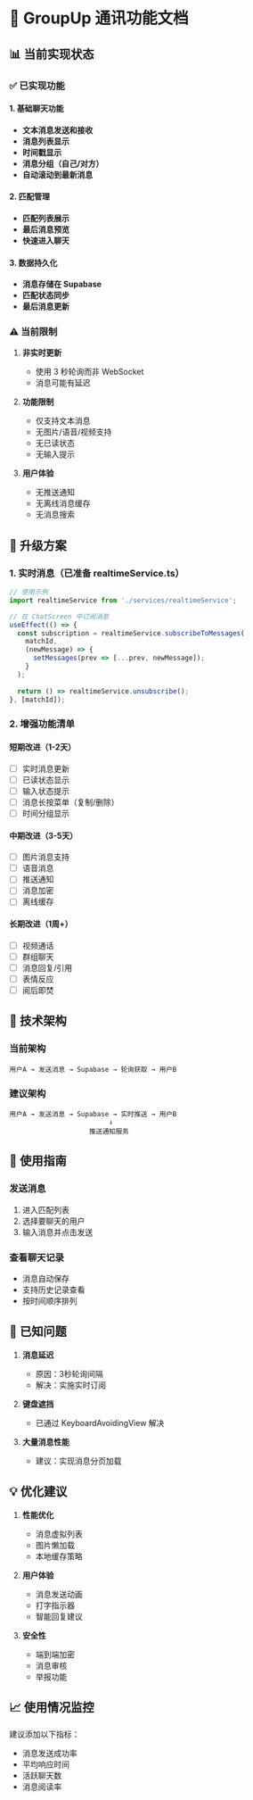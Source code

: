 # 💬 GroupUp 通讯功能文档

## 📊 当前实现状态

### ✅ 已实现功能

#### 1. 基础聊天功能
- **文本消息发送和接收**
- **消息列表显示**
- **时间戳显示**
- **消息分组（自己/对方）**
- **自动滚动到最新消息**

#### 2. 匹配管理
- **匹配列表展示**
- **最后消息预览**
- **快速进入聊天**

#### 3. 数据持久化
- **消息存储在 Supabase**
- **匹配状态同步**
- **最后消息更新**

### ⚠️ 当前限制

1. **非实时更新**
   - 使用 3 秒轮询而非 WebSocket
   - 消息可能有延迟

2. **功能限制**
   - 仅支持文本消息
   - 无图片/语音/视频支持
   - 无已读状态
   - 无输入提示

3. **用户体验**
   - 无推送通知
   - 无离线消息缓存
   - 无消息搜索

## 🚀 升级方案

### 1. 实时消息（已准备 realtimeService.ts）
```typescript
// 使用示例
import realtimeService from './services/realtimeService';

// 在 ChatScreen 中订阅消息
useEffect(() => {
  const subscription = realtimeService.subscribeToMessages(
    matchId,
    (newMessage) => {
      setMessages(prev => [...prev, newMessage]);
    }
  );
  
  return () => realtimeService.unsubscribe();
}, [matchId]);
```

### 2. 增强功能清单

#### 短期改进（1-2天）
- [ ] 实时消息更新
- [ ] 已读状态显示
- [ ] 输入状态提示
- [ ] 消息长按菜单（复制/删除）
- [ ] 时间分组显示

#### 中期改进（3-5天）
- [ ] 图片消息支持
- [ ] 语音消息
- [ ] 推送通知
- [ ] 消息加密
- [ ] 离线缓存

#### 长期改进（1周+）
- [ ] 视频通话
- [ ] 群组聊天
- [ ] 消息回复/引用
- [ ] 表情反应
- [ ] 阅后即焚

## 🔧 技术架构

### 当前架构
```
用户A → 发送消息 → Supabase → 轮询获取 → 用户B
```

### 建议架构
```
用户A → 发送消息 → Supabase → 实时推送 → 用户B
                         ↓
                    推送通知服务
```

## 📱 使用指南

### 发送消息
1. 进入匹配列表
2. 选择要聊天的用户
3. 输入消息并点击发送

### 查看聊天记录
- 消息自动保存
- 支持历史记录查看
- 按时间顺序排列

## 🐛 已知问题

1. **消息延迟**
   - 原因：3秒轮询间隔
   - 解决：实施实时订阅

2. **键盘遮挡**
   - 已通过 KeyboardAvoidingView 解决

3. **大量消息性能**
   - 建议：实现消息分页加载

## 💡 优化建议

1. **性能优化**
   - 消息虚拟列表
   - 图片懒加载
   - 本地缓存策略

2. **用户体验**
   - 消息发送动画
   - 打字指示器
   - 智能回复建议

3. **安全性**
   - 端到端加密
   - 消息审核
   - 举报功能

## 📈 使用情况监控

建议添加以下指标：
- 消息发送成功率
- 平均响应时间
- 活跃聊天数
- 消息阅读率